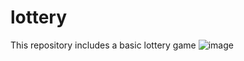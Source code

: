 # lottery
 This repository includes a basic lottery game
![image](https://github.com/user-attachments/assets/a90f8d6a-a7c2-4279-8e39-b8a2923b7f5d)

